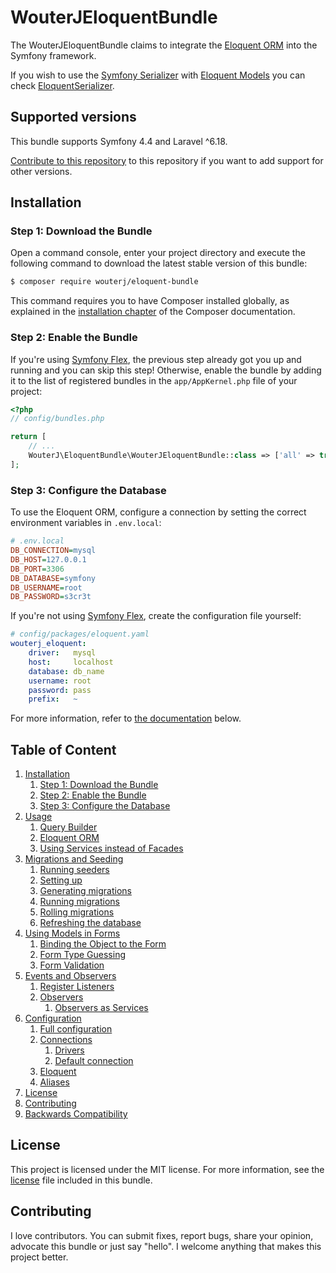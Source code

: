 # WouterJEloquentBundle

The WouterJEloquentBundle claims to integrate the [Eloquent ORM][eloquent]
into the Symfony framework.

If you wish to use the [Symfony Serializer][serializer] with [Eloquent Models][eloquent-model] you can check [EloquentSerializer][eloquent-serializer].


## Supported versions

This bundle supports Symfony 4.4 and Laravel ^6.18.

[Contribute to this repository](#contributing) to this repository if you want
to add support for other versions.


## Installation

### Step 1: Download the Bundle

Open a command console, enter your project directory and execute the
following command to download the latest stable version of this bundle:

```bash
$ composer require wouterj/eloquent-bundle
```

This command requires you to have Composer installed globally, as explained
in the [installation chapter][composer] of the Composer documentation.


### Step 2: Enable the Bundle

If you're using [Symfony Flex][symfony-flex], the previous step already got
you up and running and you can skip this step! Otherwise, enable the bundle
by adding it to the list of registered bundles in the `app/AppKernel.php`
file of your project:

```php
<?php
// config/bundles.php

return [
    // ...
    WouterJ\EloquentBundle\WouterJEloquentBundle::class => ['all' => true],
];
```


### Step 3: Configure the Database

To use the Eloquent ORM, configure a connection by setting the correct environment
variables in `.env.local`:

```ini
# .env.local
DB_CONNECTION=mysql
DB_HOST=127.0.0.1
DB_PORT=3306
DB_DATABASE=symfony
DB_USERNAME=root
DB_PASSWORD=s3cr3t
```

If you're not using [Symfony Flex][symfony-flex], create the configuration file
yourself:

```yaml
# config/packages/eloquent.yaml
wouterj_eloquent:
    driver:   mysql
    host:     localhost
    database: db_name
    username: root
    password: pass
    prefix:   ~
```

For more information, refer to [the documentation](#table-of-content) below.


## Table of Content

1. [Installation](#installation)
    1. [Step 1: Download the Bundle](#step-1-download-the-bundle)
    1. [Step 2: Enable the Bundle](#step-2-enable-the-bundle)
    1. [Step 3: Configure the Database](#step-3-configure-the-database)
1. [Usage](Resources/docs/usage.rst)
    1. [Query Builder](Resources/docs/usage.rst#query-builder)
    1. [Eloquent ORM](Resources/docs/usage.rst#eloquent-orm)
    1. [Using Services instead of Facades](Resources/docs/usage.rst#using-services-instead-of-facades)
1. [Migrations and Seeding](Resources/docs/migrations.rst)
    1. [Running seeders](Resources/docs/migrations.rst#running-seeders)
    1. [Setting up](Resources/docs/migrations.rst#setting-up)
    1. [Generating migrations](Resources/docs/migrations.rst#generating-migrations)
    1. [Running migrations](Resources/docs/migrations.rst#running-migrations)
    1. [Rolling migrations](Resources/docs/migrations.rst#rolling-back-migrations)
    1. [Refreshing the database](Resources/docs/migrations.rst#refreshing-the-database)
1. [Using Models in Forms](Resources/docs/forms.rst)
    1. [Binding the Object to the Form](Resources/docs/forms.rst#binding-the-object-to-the-form)
    1. [Form Type Guessing](Resources/docs/forms.rst#form-type-guessing)
    1. [Form Validation](Resources/docs/forms.rst#form-validation)
1. [Events and Observers](Resources/docs/events.rst)
    1. [Register Listeners](Resources/docs/events.rst#register-listeners)
    1. [Observers](Resources/docs/events.rst#observers)
        1. [Observers as Services](Resources/docs/events.rst#observers-as-services)
1. [Configuration](Resources/docs/configuration.rst)
    1. [Full configuration](Resources/docs/configuration.rst#full-configuration)
    1. [Connections](Resources/docs/configuration.rst#connections)
        1. [Drivers](Resources/docs/configuration.rst#drivers)
        1. [Default connection](Resources/docs/configuration.rst#default-connection)
    1. [Eloquent](Resources/docs/configuration.rst#eloquent)
    1. [Aliases](Resources/docs/configuration.rst#aliases)
1. [License][license]
1. [Contributing](#contributing)
1. [Backwards Compatibility](#backwards-compatibility)


## License

This project is licensed under the MIT license. For more information, see the
[license][license] file included in this bundle.


## Contributing

I love contributors. You can submit fixes, report bugs, share your opinion,
advocate this bundle or just say "hello". I welcome anything that makes this
project better.


[serializer]: http://symfony.com/doc/current/components/serializer.html
[eloquent-model]: https://laravel.com/docs/5.4/eloquent#eloquent-model-conventions
[eloquent-serializer]: https://github.com/theofidry/EloquentSerializer/blob/master/README.md
[eloquent]: http://laravel.com/docs/database
[composer]: https://getcomposer.org/doc/00-intro.md
[symfony-flex]: https://symfony.com/doc/current/setup/flex.html
[license]: LICENSE
